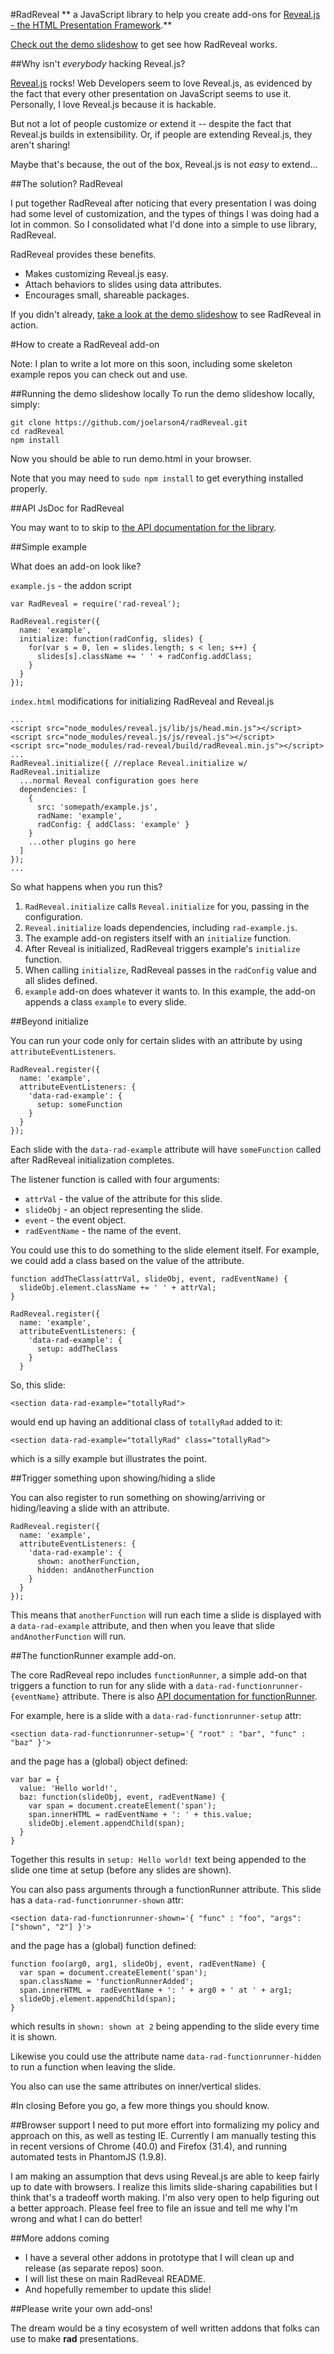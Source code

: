 #RadReveal
** a JavaScript library to help you create add-ons for [Reveal.js - the HTML Presentation Framework](http://lab.hakim.se/reveal-js/).**

<a href="http://joelarson4.github.io/radReveal/demo.html#/">Check out the demo slideshow</a> to get see how RadReveal works.

##Why isn't _everybody_ hacking Reveal.js?

[Reveal.js](http://lab.hakim.se/reveal-js/) rocks!  Web Developers seem to love Reveal.js, as evidenced by the fact that every other presentation on JavaScript seems to use it.  Personally, I love Reveal.js because it is hackable.

But not a lot of people customize or extend it -- despite the fact that Reveal.js builds in extensibility.  Or, if people are extending Reveal.js, they aren't sharing!

Maybe that's because, the out of the box, Reveal.js is not _easy_ to extend...

##The solution? RadReveal

I put together RadReveal after noticing that every presentation I was doing had some level of customization, and the types of things I was doing had a lot in common.  So I consolidated what I'd done into a simple to use library, RadReveal.

RadReveal provides these benefits.

* Makes customizing Reveal.js easy.
* Attach behaviors to slides using data attributes.
* Encourages small, shareable packages.

If you didn't already, <a href="http://joelarson4.github.io/radReveal/demo.html#/">take a look at the demo slideshow</a> to see RadReveal in action.

#How to create a RadReveal add-on

Note: I plan to write a lot more on this soon, including some skeleton example repos you can check out and use.

##Running the demo slideshow locally
To run the demo slideshow locally, simply:

    git clone https://github.com/joelarson4/radReveal.git
    cd radReveal
    npm install

Now you should be able to run demo.html in your browser.

Note that you may need to `sudo npm install` to get everything installed properly.

##API JsDoc for RadReveal

You may want to to skip to [the API documentation for the library](https://github.com/joelarson4/radReveal/blob/master/radReveal.md).

##Simple example

What does an add-on look like?

`example.js` - the addon script

    var RadReveal = require('rad-reveal');

    RadReveal.register({
      name: 'example',
      initialize: function(radConfig, slides) {
        for(var s = 0, len = slides.length; s < len; s++) {
          slides[s].className += ' ' + radConfig.addClass;
        }
      }
    });

`index.html` modifications for initializing RadReveal and Reveal.js

    ...
    <script src="node_modules/reveal.js/lib/js/head.min.js"></script>
    <script src="node_modules/reveal.js/js/reveal.js"></script>
    <script src="node_modules/rad-reveal/build/radReveal.min.js"></script>
    ...
    RadReveal.initialize({ //replace Reveal.initialize w/ RadReveal.initialize
      ...normal Reveal configuration goes here
      dependencies: [
        { 
          src: 'somepath/example.js', 
          radName: 'example',
          radConfig: { addClass: 'example' } 
        }
        ...other plugins go here
      ]
    });
    ...

So what happens when you run this?

1. `RadReveal.initialize` calls `Reveal.initialize` for you, passing in the configuration.
2. `Reveal.initialize` loads dependencies, including `rad-example.js`.
3. The example add-on registers itself with an `initialize` function.
4. After Reveal is initialized, RadReveal triggers example's `initialize` function.
5. When calling `initialize`, RadReveal passes in the `radConfig` value and all slides defined.
6. `example` add-on does whatever it wants to.  In this example, the add-on appends a class `example` to every slide.

##Beyond initialize

You can run your code only for certain slides with an attribute by using `attributeEventListeners`.

    RadReveal.register({
      name: 'example',
      attributeEventListeners: {
        'data-rad-example': {
          setup: someFunction
        }
      }
    });

Each slide with the `data-rad-example` attribute will have `someFunction` called after RadReveal initialization completes. 

The listener function is called with four arguments:

* `attrVal` - the value of the attribute for this slide.
* `slideObj` - an object representing the slide.
* `event` - the event object.
* `radEventName` - the name of the event.

You could use this to do something to the slide element itself.  For example, we could add a class based on the value of the attribute.

    function addTheClass(attrVal, slideObj, event, radEventName) {
      slideObj.element.className += ' ' + attrVal;
    }

    RadReveal.register({
      name: 'example',
      attributeEventListeners: {
        'data-rad-example': {
          setup: addTheClass
        }
      }

So, this slide:

    <section data-rad-example="totallyRad">

would end up having an additional class of `totallyRad` added to it:

    <section data-rad-example="totallyRad" class="totallyRad">
    
which is a silly example but illustrates the point.

##Trigger something upon showing/hiding a slide

You can also register to run something on showing/arriving or hiding/leaving a slide with an attribute.

    RadReveal.register({
      name: 'example',
      attributeEventListeners: {
        'data-rad-example': {
          shown: anotherFunction,
          hidden: andAnotherFunction
        }
      }
    });

This means that `anotherFunction` will run each time a slide is displayed with a `data-rad-example` attribute, and then when you leave that slide `andAnotherFunction` will run.



##The functionRunner example add-on.

The core RadReveal repo includes `functionRunner`, a simple add-on that triggers a function to run for any slide with a `data-rad-functionrunner-{eventName}` attribute. 
There is also [API documentation for functionRunner](https://github.com/joelarson4/radReveal/blob/master/functionRunner.md).

For example, here is a slide with a `data-rad-functionrunner-setup` attr:

    <section data-rad-functionrunner-setup='{ "root" : "bar", "func" : "baz" }'>
    
and the page has a (global) object defined:

    var bar = {
      value: 'Hello world!',
      baz: function(slideObj, event, radEventName) {
        var span = document.createElement('span');
        span.innerHTML = radEventName + ': ' + this.value;
        slideObj.element.appendChild(span);
      }
    }

Together this results in `setup: Hello world!` text being appended to the slide one time at setup (before any slides are shown).

You can also pass arguments through a functionRunner attribute.  This slide has a `data-rad-functionrunner-shown` attr:

	<section data-rad-functionrunner-shown='{ "func" : "foo", "args": ["shown", "2"] }'>

and the page has a (global) function defined:

    function foo(arg0, arg1, slideObj, event, radEventName) {
      var span = document.createElement('span');
      span.className = 'functionRunnerAdded';
      span.innerHTML =  radEventName + ': ' + arg0 + ' at ' + arg1;
      slideObj.element.appendChild(span);
    }
    
which results in `shown: shown at 2` being appending to the slide every time it is shown.

Likewise you could use the attribute name `data-rad-functionrunner-hidden` to run a function when leaving the slide.

You also can use the same attributes on inner/vertical slides.

#In closing
Before you go, a few more things you should know.

##Browser support
I need to put more effort into formalizing my policy and approach on this, as well as testing IE.  Currently I am manually testing this in recent versions of Chrome (40.0) and Firefox (31.4), and running automated tests in PhantomJS (1.9.8).  

I am making an assumption that devs using Reveal.js are able to keep fairly up to date with browsers.  I realize this limits slide-sharing capabilities but I think that's a tradeoff worth making.  I'm also very open to help figuring out a better approach.  Please feel free to file an issue and tell me why I'm wrong and what I can do better!

##More addons coming

* I have a several other addons in prototype that I will clean up and release (as separate repos) soon.
* I will list these on main RadReveal README.
* And hopefully remember to update this slide!

##Please write your own add-ons!

The dream would be a tiny ecosystem of well written addons that folks can use to make **rad** presentations.